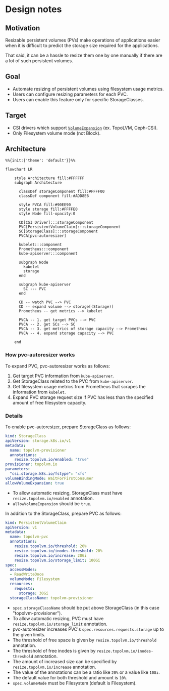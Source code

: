 # Design notes

## Motivation

Resizable persistent volumes (PVs) make operations of applications easier when
it is difficult to predict the storage size required for the applications.

That said, it can be a hassle to resize them one by one manually if there are
a lot of such persistent volumes.

## Goal

- Automate resizing of persistent volumes using filesystem usage metrics.
- Users can configure resizing parameters for each PVC.
- Users can enable this feature only for specific StorageClasses.

## Target

- CSI drivers which support [`VolumeExpansion`](https://kubernetes.io/docs/concepts/storage/persistent-volumes/#csi-volume-expansion) (ex. TopoLVM, Ceph-CSI).
- Only Filesystem volume mode (not Block).

## Architecture

```mermaid
%%{init:{'theme': 'default'}}%%

flowchart LR

    style Architecture fill:#FFFFFF
    subgraph Architecture

      classDef storageComponent fill:#FFFF00
      classDef component fill:#ADD8E6

      style PVCA fill:#90EE90
      style storage fill:#FFFFE0
      style Node fill-opacity:0

      CD[CSI Driver]:::storageComponent
      PVC[PersistentVolumeClaim]:::storageComponent
      SC[StorageClass]:::storageComponent
      PVCA[pvc-autoresizer]

      kubelet:::component
      Prometheus:::component
      kube-apiserver:::component

      subgraph Node
        kubelet
        storage
      end

      subgraph kube-apiserver
        SC --- PVC
      end

      CD -- watch PVC --> PVC
      CD -- expand volume --> storage[(Storage)]
      Prometheus -- get metrics --> kubelet

      PVCA -- 1. get target PVCs --> PVC
      PVCA -- 2. get SCs --> SC
      PVCA -- 3. get metrics of storage capacity --> Prometheus
      PVCA -- 4. expand storage capacity --> PVC

    end
```

### How pvc-autoresizer works

To expand PVC, pvc-autoresizer works as follows:

1. Get target PVC information from `kube-apiserver`.
2. Get StorageClass related to the PVC from `kube-apiserver`.
3. Get filesystem usage metrics from Prometheus that scrapes the information from `kubelet`.
4. Expand PVC storage request size if PVC has less than the specified amount of free filesystem capacity. 

### Details

To enable pvc-autoresizer, prepare StorageClass as follows:

```yaml
kind: StorageClass
apiVersion: storage.k8s.io/v1
metadata:
  name: topolvm-provisioner
  annotations:
    resize.topolvm.io/enabled: "true" 
provisioner: topolvm.io
parameters:
  "csi.storage.k8s.io/fstype": "xfs"
volumeBindingMode: WaitForFirstConsumer
allowVolumeExpansion: true
```

- To allow automatic resizing, StorageClass must have `resize.topolvm.io/enabled` annotation. 
- `allowVolumeExpansion` should be `true`.

In addition to the StorageClass, prepare PVC as follows:

```yaml
kind: PersistentVolumeClaim
apiVersion: v1
metadata:
  name: topolvm-pvc
  annotations:
    resize.topolvm.io/threshold: 20%
    resize.topolvm.io/inodes-threshold: 20%
    resize.topolvm.io/increase: 20Gi
    resize.topolvm.io/storage_limit: 100Gi
spec:
  accessModes:
  - ReadWriteOnce
  volumeMode: Filesystem
  resources:
    requests:
      storage: 30Gi
  storageClassName: topolvm-provisioner
```

- `spec.storageClassName` should be put above StorageClass (in this case "topolvm-provisioner").
- To allow automatic resizing, PVC must have `resize.topolvm.io/storage_limit` annotation.
- pvc-autoresizer increases PVC's `spec.resources.requests.storage` up to the given limits.
- The threshold of free space is given by `resize.topolvm.io/threshold` annotation.
- The threshold of free inodes is given by `resize.topolvm.io/inodes-threshold` annotation.
- The amount of increased size can be specified by `resize.topolvm.io/increase` annotation.
- The value of the annotations can be a ratio like `20%` or a value like `10Gi`.
- The default value for both threshold and amount is `10%`.
- `spec.volumeMode` must be Filesystem (default is Filesystem).
